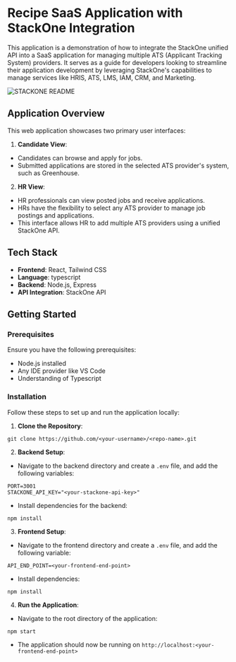 # Recipe SaaS Application with StackOne Integration

This application is a demonstration of how to integrate the StackOne unified API into a SaaS application for managing multiple ATS (Applicant Tracking System) providers. It serves as a guide for developers looking to streamline their application development by leveraging StackOne's capabilities to manage services like HRIS, ATS, LMS, IAM, CRM, and Marketing.

![STACKONE README](https://github.com/user-attachments/assets/fff5f9f0-95c1-453e-a690-cc96bfdaa758)


## Application Overview

This web application showcases two primary user interfaces:

1.  **Candidate View**:

*   Candidates can browse and apply for jobs.
*   Submitted applications are stored in the selected ATS provider's system, such as Greenhouse.

2.  **HR View**:

*   HR professionals can view posted jobs and receive applications.
*   HRs have the flexibility to select any ATS provider to manage job postings and applications.
*   This interface allows HR to add multiple ATS providers using a unified StackOne API. 

## Tech Stack

*   **Frontend**: React, Tailwind CSS
*   **Language**: typescript
*   **Backend**: Node.js, Express
*   **API Integration**: StackOne API

## Getting Started

### Prerequisites

Ensure you have the following prerequisites:

*   Node.js installed
*   Any IDE provider like VS Code
*   Understanding of Typescript

### Installation

Follow these steps to set up and run the application locally:

1.  **Clone the Repository**:
```
git clone https://github.com/<your-username>/<repo-name>.git
```
2.  **Backend Setup**:

*  Navigate to the backend directory and create a `.env` file, and add the following variables:
```
PORT=3001
STACKONE_API_KEY="<your-stackone-api-key>"
```
*   Install dependencies for the backend:
```
npm install
```
3.  **Frontend Setup**:

*   Navigate to the frontend directory and create a `.env` file, and add the following variable:

```
API_END_POINT=<your-frontend-end-point>
```
*   Install dependencies:
```
npm install
```
4.  **Run the Application**:
*   Navigate to the root directory of the application:
```
npm start
```
*   The application should now be running on `http://localhost:<your-frontend-end-point>`
